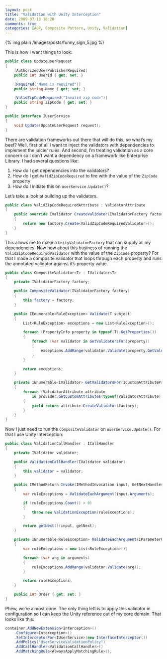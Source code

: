```yaml
---
layout: post
title: "Validation with Unity Interception"
date: 2009-07-18 18:20
comments: true
categories: [AOP, Composite Pattern, Unity, Validation]
---
```


{% img plain /images/posts/funny_sign_5.jpg %}

This is how I want things to look:

``` c#
public class UpdateUserRequest
{
    [AuthorizedUserPublisherRequired]
    public int UserId { get; set; }

    [Required("Name is required")]
    public string Name { get; set; }

    [ValidZipCodeRequired("Invalid zip code")]
    public string ZipCode { get; set; }
}

public interface IUserService
{
    void Update(UpdateUserRequest request);
}
```

There are validation frameworks out there that will do this, so what’s my beef? Well, first of all I want to inject the validators with dependencies to implement the juicier rules. And second, I’m treating validation as a core concern so I don’t want a dependency on a framework like Enterprise Library. I had several questions like:

1. How do I get dependencies into the validators?
2. How do I get `ValidZipCodeRequired` to fire with the value of the `ZipCode` property
3. How do I initiate this on `userService.Update()`?

Let’s take a look at building up the validators.

``` c#
public class ValidZipCodeRequiredAttribute : ValidatorAttribute
{
    public override IValidator CreateValidator(IValidatorFactory factory)
    {
        return new factory.Create<ValidZipCodeRequiredValidator>();
    }
}
```

This allows me to make a `UnityValidatorFactory` that can supply all my dependencies. Now how about this business of running the `ValidZipCodeRequiredValidator` with the value of the `ZipCode` property? For that I made a composite validator that loops through each property and runs the annotated validator against it’s property value.

``` c#
public class CompositeValidator<T> : IValidator<T>
{
    private IValidatorFactory factory;

    public CompositeValidator(IValidatorFactory factory)
    {
        this.factory = factory;
    }

    public IEnumerable<RuleException> Validate(T subject)
    {
        List<RuleException> exceptions = new List<RuleException>();

        foreach (PropertyInfo property in typeof(T).GetProperties())
        {
            foreach (var validator in GetValidatorsFor(property))
            {
                exceptions.AddRange(validator.Validate(property.GetValue(subject, null)));
            }
        }

        return exceptions;
    }

    private IEnumerable<IValidator> GetValidatorsFor(ICustomAttributeProvider provider)
    {
        foreach (ValidatorAttribute attribute
            in provider.GetCustomAttributes(typeof(ValidatorAttribute), true))
        {
            yield return attribute.CreateValidator(factory);
        }
    }
}
```

Now I just need to run the `CompositeValidator` on `userService.Update()`. For that I use Unity Interception:

``` c#
public class ValidationCallHandler : ICallHandler
{
    private IValidator validator;

    public ValidationCallHandler(IValidator validator)
    {
        this.validator = validator;
    }

    public IMethodReturn Invoke(IMethodInvocation input, GetNextHandlerDelegate getNext)
    {
        var ruleExceptions = ValidateEachArgument(input.Arguments);

        if (ruleExceptions.Count() > 0)
        {
            throw new ValidationException(ruleExceptions);
        }

        return getNext()(input, getNext);
    }

    private IEnumerable<RuleException> ValidateEachArgument(IParameterCollection arguments)
    {
        var ruleExceptions = new List<RuleException>();

        foreach (var arg in arguments)
        {
            ruleExceptions.AddRange(validator.Validate(arg));
        }

        return ruleExceptions;
    }

    public int Order { get; set; }
}
```

Phew, we’re almost done. The only thing left is to apply this validator in configuration so I can keep the Unity reference out of my core domain. That looks like this:

``` c#
container.AddNewExtension<Interception>()
    .Configure<Interception>()
    .SetInterceptorFor<IUserService>(new InterfaceInterceptor())
    .AddPolicy("UserServiceValidationPolicy")
    .AddCallHandler<ValidationCallHandler>()
    .AddMatchingRule<AlwaysApplyMatchingRule>();
```